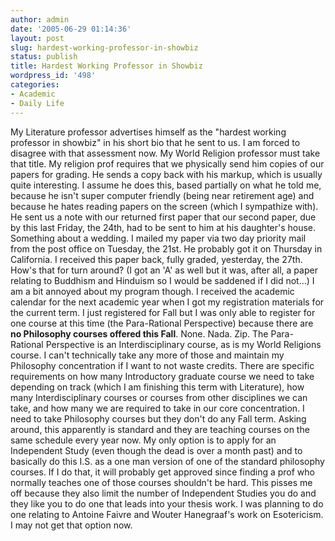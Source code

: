 ```yaml
---
author: admin
date: '2005-06-29 01:14:36'
layout: post
slug: hardest-working-professor-in-showbiz
status: publish
title: Hardest Working Professor in Showbiz
wordpress_id: '498'
categories:
- Academic
- Daily Life
---
```


My Literature professor advertises himself as the "hardest working
professor in showbiz" in his short bio that he sent to us. I am forced
to disagree with that assessment now. My World Religion professor must
take that title. My religion prof requires that we physically send him
copies of our papers for grading. He sends a copy back with his markup,
which is usually quite interesting. I assume he does this, based
partially on what he told me, because he isn't super computer friendly
(being near retirement age) and because he hates reading papers on the
screen (which I sympathize with). He sent us a note with our returned
first paper that our second paper, due by this last Friday, the 24th,
had to be sent to him at his daughter's house. Something about a
wedding. I mailed my paper via two day priority mail from the post
office on Tuesday, the 21st. He probably got it on Thursday in
California. I received this paper back, fully graded, yesterday, the
27th. How's that for turn around? (I got an 'A' as well but it was,
after all, a paper relating to Buddhism and Hinduism so I would be
saddened if I did not...) I am a bit annoyed about my program though. I
received the academic calendar for the next academic year when I got my
registration materials for the current term. I just registered for Fall
but I was only able to register for one course at this time (the
Para-Rational Perspective) because there are **no Philosophy courses
offered this Fall**. None. Nada. Zip. The Para-Rational Perspective is
an Interdisciplinary course, as is my World Religions course. I can't
technically take any more of those and maintain my Philosophy
concentration if I want to not waste credits. There are specific
requirements on how many Introductory graduate course we need to take
depending on track (which I am finishing this term with Literature), how
many Interdisciplinary courses or courses from other disciplines we can
take, and how many we are required to take in our core concentration. I
need to take Philosophy courses but they don't do any Fall term. Asking
around, this apparently is standard and they are teaching courses on the
same schedule every year now. My only option is to apply for an
Independent Study (even though the dead is over a month past) and to
basically do this I.S. as a one man version of one of the standard
philosophy courses. If I do that, it will probably get approved since
finding a prof who normally teaches one of those courses shouldn't be
hard. This pisses me off because they also limit the number of
Independent Studies you do and they like you to do one that leads into
your thesis work. I was planning to do one relating to Antoine Faivre
and Wouter Hanegraaf's work on Esotericism. I may not get that option
now.
